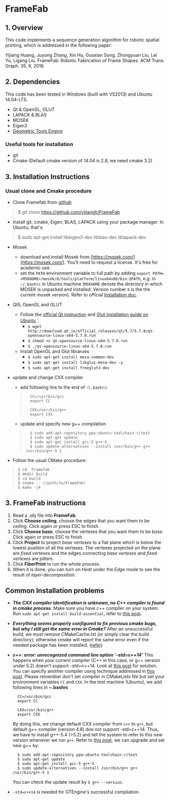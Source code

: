 # FrameFab


## 1. Overview

This code implements a sequence generation algorithm for robotic spatial printing, which is addressed in the following paper:

Yijiang Huang, Juyong Zhang, Xin Hu, Guoxian Song, Zhongyuan Liu, Lei Yu, Ligang Liu. FrameFab: Robotic Fabrication of Frame Shapes.
ACM Trans. Graph. 35, 6, 2016.

## 2. Dependencies

This code has been tested in Windows (built with VS2013) and Ubuntu 14.04-LTS.

 - Qt & OpenGL, GLUT
 - LAPACK & BLAS 
 - MOSEK
 - Eigen3
 - [Geometric Tools Engine](http://www.geometrictools.com/Downloads/Downloads.html)

### Useful tools for installation

- git
- Cmake (Default cmake version of 14.04 is 2.8, we need cmake 3.2)

## 3. Installation Instructions

### Usual clone and Cmake procedure

- Clone Framefab from [github](https://github.com/yijiangh/FrameFab)
> $ git clone https://github.com/yijiangh/FrameFab

- Install git, cmake, Eigen, BLAS, LAPACK using your package manager. In Ubuntu, that's:
> $ sudo apt-get install libeigen3-dev libblas-dev liblapack-dev

- Mosek
	- download and install Mosek from [https://mosek.com/](https://mosek.com/). You'll need to request a license. It's free for academic use.
	- set the `PATH` environment variable to full path by adding `export PATH=<MSKHOME>/mosek/8/tools/platform/linux64x86/bin:$PATH`, e.g. in `~/.bashrc` in Ubuntu machine (`MSKHOME` denote the directory in which MOSEK is unpacked and installed. Version number `8` is the the current mosek version). Refer to official [Installation doc](http://docs.mosek.com/7.0/toolsinstall/Linux_UNIX_installation_instructions.html).

- Qt5, OpenGL and GLUT
	- Follow the [official Qt instruction](http://wiki.qt.io/Install_Qt_5_on_Ubuntu) and [Glut installation guide on Ubuntu](http://kiwwito.com/installing-opengl-glut-libraries-in-ubuntu/)：
		- `$ wget http://download.qt.io/official_releases/qt/5.7/5.7.0/qt-opensource-linux-x64-5.7.0.run`
		- `$ chmod +x qt-opensource-linux-x64-5.7.0.run`
		- `$ ./qt-opensource-linux-x64-5.7.0.run`
	- Install OpenGL and Glut librarues
		- `$ sudo apt-get install mesa-common-dev`
		- `$ sudo apt-get install libglu1-mesa-dev -y`
		- `$ sudo apt-get install freeglut3-dev`

- update and change CXX compiler
	- add following line to the end of `~\.bashrc`:

	>     	CC=/usr/bin/gcc
	>     	export CC
	>     
	>     	CXX=/usr/bin/g++
	>     	export CXX

	- update and specify new g++ compilation
	> 	   	$ sudo add-apt-repository ppa:ubuntu-toolchain-r/test
	>     	$ sudo apt-get update
	>     	$ sudo apt-get install gcc-5 g++-5
	> 		$ sudo update-alternatives --install /usr/bin/g++ g++ /usr/bin/g++-5 1

- Follow the usual CMake procedure:

>     $ cd  Framefab
>     $ mkdir build
>     $ cd build
>     $ cmake .. (/path/to/FrameFab)
>     $ make -j4

## 3. FrameFab instructions
1. Read a .obj file into **FrameFab**.
2. Click **Choose ceiling**, choose the edges that you want them to be *ceiling*. Click again or press ESC to finish.
3. Click **Choose base**, choose the vertexes that you want them to be *base*. Click again or press ESC to finish.
4. Click **Project** to project *base vertexes* to a flat plane which is below the lowest position of all the vertexes. The vertexes projected on the plane are *fixed vertexes* and the edges connecting *base vertexes* and *fixed vertexes* are *pillars*.
5. Click **FiberPrint** to run the whole process.
6. When it is done, you can turn on *Heat* under the *Edge* mode to see the result of *layer-decomposition*.

## Common Installation problems

- ***The CXX compiler identification is unknown, no C++ compiler is found in cmake process***. Make sure you have c++ compiler on your system. Run `sudo apt-get install build-essential`, refer to [this post](http://stackoverflow.com/questions/9699930/cmake-complains-the-cxx-compiler-identification-is-unknown).

- ***Everything seems properly configured to fix previous cmake bugs, but why I still get the same error in Cmake?*** After an unsuccessful build, we must remove CMakeCache.txt (or simply clear the build directory); otherwise cmake will report the same error even if the needed package has been installed. ([refer](http://askubuntu.com/questions/374755/what-package-do-i-need-to-build-a-qt-5-cmake-application))

- ***c++: error: unrecognized command line option ‘-std=c++14’*** This happens when your current compiler (C++ in this case, or g++ version under 5.2) doesn't support -std=c++14. Look at [this post](http://stackoverflow.com/questions/32674202/cmake-make-unrecognized-command-line-option-std-c14-but-g-does) for solution. You can specify another compiler using technique addressed in [this post](http://stackoverflow.com/questions/13054451/cmake-problems-specifying-the-compiler-2). Please remember don't set compiler in CMakeLists file but set your environment variables `CC` and `CXX`. In the test machine (Ubuntu), we add following lines in **~\.bashrc**

    	CC=/usr/bin/gcc
    	export CC
    
    	CXX=/usr/bin/g++
    	export CXX

    By doing this, we change default CXX compiler from `c++` to `g++`, but default g++ compiler (version 4.8) doe not support -std=c++14. Thus, we have to install g++-5.4 (>5.2) and tell the system to refer to this new version whenever we run `g++`. Refer to [this post](https://gist.github.com/beci/2a2091f282042ed20cda), we can upgrade and set new g++ by:

    	$ sudo add-apt-repository ppa:ubuntu-toolchain-r/test
    	$ sudo apt-get update
    	$ sudo apt-get install gcc-5 g++-5
		$ sudo update-alternatives --install /usr/bin/g++ g++ /usr/bin/g++-5 1
	 You can check the update result by `$ g++ --version`.

- `-std=c++14` is needed for GTEngine's successful compilation.